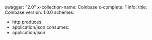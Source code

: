 swagger: "2.0"
x-collection-name: Coinbase
x-complete: 1
info:
  title: Coinbase
  version: 1.0.0
schemes:
- http
produces:
- application/json
consumes:
- application/json